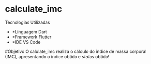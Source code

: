 # calculate_imc

Tecnologias Utilizadas
- *Linguagem Dart
- *Framework Flutter
- *IDE VS Code

#Objetivo
O calulate_imc realiza o cálculo do índice de massa corporal (IMC), apresentando o índice obtido e *status* obtido!


